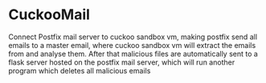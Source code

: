 # CuckooMail
Connect Postfix mail server to cuckoo sandbox vm, making postfix send all emails to a master email, where cuckoo sandbox vm will extract the emails from and analyse them. After that malicious files are automatically sent to a flask server hosted on the postfix mail server, which will run another program which deletes all malicious emails
